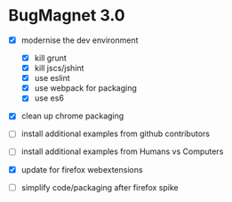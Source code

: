 # BugMagnet 3.0

- [x] modernise the dev environment
  - [x] kill grunt
  - [x] kill jscs/jshint
  - [x] use eslint
  - [x] use webpack for packaging
  - [x] use es6
- [x] clean up chrome packaging
- [ ] install additional examples from github contributors
- [ ] install additional examples from Humans vs Computers
- [x] update for firefox webextensions
- [ ] simplify code/packaging after firefox spike

